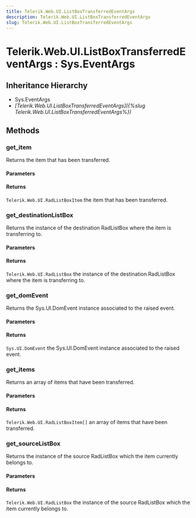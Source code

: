 ```yaml
---
title: Telerik.Web.UI.ListBoxTransferredEventArgs
description: Telerik.Web.UI.ListBoxTransferredEventArgs
slug: Telerik.Web.UI.ListBoxTransferredEventArgs
---
```


# Telerik.Web.UI.ListBoxTransferredEventArgs : Sys.EventArgs 

## Inheritance Hierarchy

* Sys.EventArgs
* *[Telerik.Web.UI.ListBoxTransferredEventArgs]({%slug Telerik.Web.UI.ListBoxTransferredEventArgs%})*


## Methods

###  get_item

Returns the item that has been transferred. 

#### Parameters

#### Returns

`Telerik.Web.UI.RadListBoxItem` the item that has been transferred.

### get_destinationListBox

Returns the instance of the destination RadListBox where the item is transferring to. 

#### Parameters

#### Returns

`Telerik.Web.UI.RadListBox` the instance of the destination RadListBox where the item is transferring to. 


### get_domEvent

Returns the Sys.UI.DomEvent instance associated to the raised event.

#### Parameters

#### Returns

`Sys.UI.DomEvent` the Sys.UI.DomEvent instance associated to the raised event.

### get_items

 Returns an array of items that have been transferred. 

#### Parameters

#### Returns

`Telerik.Web.UI.RadListBoxItem[]` an array of items that have been transferred. 
 

### get_sourceListBox

Returns the instance of the source RadListBox which the item currently belongs to.

#### Parameters

#### Returns

`Telerik.Web.UI.RadListBox` the instance of the source RadListBox which the item currently belongs to.



